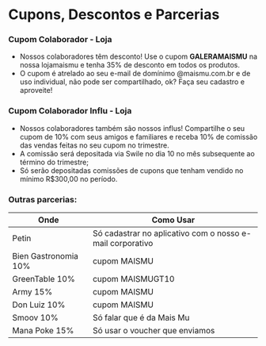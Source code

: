 # Cupons, Descontos e Parcerias

### Cupom Colaborador - Loja

-	Nossos colaboradores têm desconto! Use o cupom **GALERAMAISMU** na nossa lojamaismu e tenha 35% de desconto em todos os produtos.
-	O cupom é atrelado ao seu e-mail de domínimo @maismu.com.br e de uso individual, não pode ser compartilhado, ok? Faça seu cadastro e aproveite!

### Cupom Colaborador Influ - Loja

-	Nossos colaboradores também são nossos influs! Compartilhe o seu cupom de 10% com seus amigos e familiares e receba 10% de comissão das vendas feitas no seu cupom no trimestre.
-	A comissão será depositada via Swile no dia 10 no mês subsequente ao término do trimestre; 
-	Só serão depositadas comissões de cupons que tenham vendido no mínimo R$300,00 no período.

### Outras parcerias: 

|Onde|Como Usar|
|----|---------|
|Petin|Só cadastrar no aplicativo com o nosso e-mail corporativo|
|Bien Gastronomia 10%|cupom MAISMU|
|GreenTable 10%|cupom MAISMUGT10|
|Army 15%|cupom MAISMU|
|Don Luiz 10%|cupom MAISMU|
|Smoov 10%|Só falar que é da Mais Mu|
|Mana Poke 15%|Só usar o voucher que enviamos|